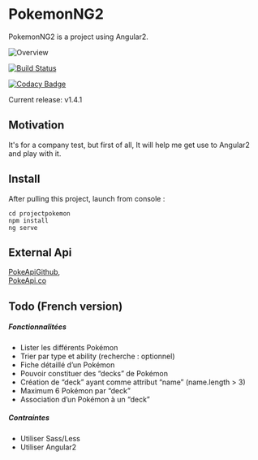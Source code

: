 # PokemonNG2

PokemonNG2 is a project using Angular2.

![Overview](https://github.com/teddymeksavanh/PokemonNG2/blob/feature/filterPokemonByType/projectpokemon/src/assets/site1.png)

[![Build Status](https://travis-ci.org/t/opencfp.svg?branch=master)](https://travis-ci.org/teddymeksavanh/coursIndusEnvWeb)

[![Codacy Badge](https://api.codacy.com/project/badge/Grade/1603d3eaeb2f4c448cfef1fa49443453)](https://www.codacy.com/app/teddymeksavanh/coursIndusEnvWeb?utm_source=github.com&amp;utm_medium=referral&amp;utm_content=teddymeksavanh/coursIndusEnvWeb&amp;utm_campaign=Badge_Grade)

Current release: v1.4.1

## Motivation

It's for a company test, but first of all, It will help me get use to Angular2 and play with it.

## Install

After pulling this project, launch from console :  

```
cd projectpokemon
npm install
ng serve
```

## External Api

[PokeApiGithub](https://github.com/PokeAPI/pokeapi),    
[PokeApi.co](https://pokeapi.co/)

## Todo (French version)

##### Fonctionnalitées

- Lister les différents Pokémon
- Trier par type et ability (recherche : optionnel)
- Fiche détaillé d’un Pokémon
- Pouvoir constituer des “decks” de Pokémon
- Création de “deck” ayant comme attribut “name” (name.length > 3)
- Maximum 6 Pokémon par “deck”
- Association d’un Pokémon à un “deck”    

##### Contraintes

- Utiliser Sass/Less
- Utiliser Angular2
